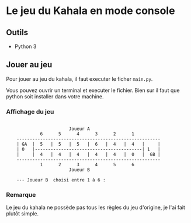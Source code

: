 # Le jeu du Kahala en mode console

## Outils

- Python 3

## Jouer au jeu

Pour jouer au jeu du kahala, il faut executer le ficher `main.py`.

Vous pouvez ouvrir un terminal et executer le fichier.
Bien sur il faut que python soit installer dans votre machine.

### Affichage du jeu

```text

                        Joueur A
             6      5      4      3      2      1
    -------------------------------------------------------
    | GA  |  5   |  5   |  5   |  6   |  4   |  4   |     |
    | 0   |-----------------------------------------| 1   |
    |     |  4   |  4   |  4   |  4   |  4   |  0   |  GB |
    -------------------------------------------------------
             1      2      3      4      5      6
                        Joueur B

    --- Joueur B  choisi entre 1 à 6 :
```

### Remarque
Le jeu du kahala ne possède pas tous les règles du jeu d'origine, je l'ai fait plutôt simple.

